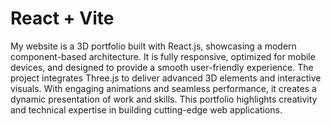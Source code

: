 # React + Vite

My website is a 3D portfolio built with React.js, showcasing a modern component-based architecture.
It is fully responsive, optimized for mobile devices, and designed to provide a smooth user-friendly experience.
The project integrates Three.js to deliver advanced 3D elements and interactive visuals. With engaging animations and seamless performance, 
it creates a dynamic presentation of work and skills. This portfolio highlights creativity and technical expertise in building cutting-edge web applications.
